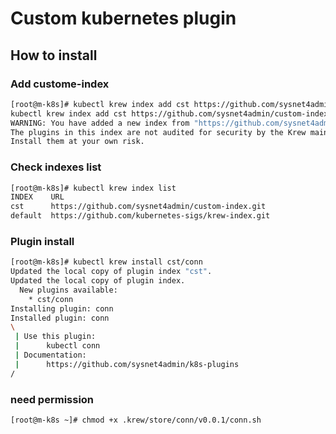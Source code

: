 # Custom kubernetes plugin 

## How to install 

### Add custome-index
```sh
[root@m-k8s]# kubectl krew index add cst https://github.com/sysnet4admin/custom-index.git
kubectl krew index add cst https://github.com/sysnet4admin/custom-index.git
WARNING: You have added a new index from "https://github.com/sysnet4admin/custom-index.git"
The plugins in this index are not audited for security by the Krew maintainers.
Install them at your own risk.
```

### Check indexes list 
```sh
[root@m-k8s]# kubectl krew index list 
INDEX    URL
cst      https://github.com/sysnet4admin/custom-index.git
default  https://github.com/kubernetes-sigs/krew-index.git
```

### Plugin install
```sh
[root@m-k8s]# kubectl krew install cst/conn
Updated the local copy of plugin index "cst".
Updated the local copy of plugin index.
  New plugins available:
    * cst/conn
Installing plugin: conn
Installed plugin: conn
\
 | Use this plugin:
 |      kubectl conn
 | Documentation:
 |      https://github.com/sysnet4admin/k8s-plugins
/
```

### need permission

```sh  
[root@m-k8s ~]# chmod +x .krew/store/conn/v0.0.1/conn.sh
```


